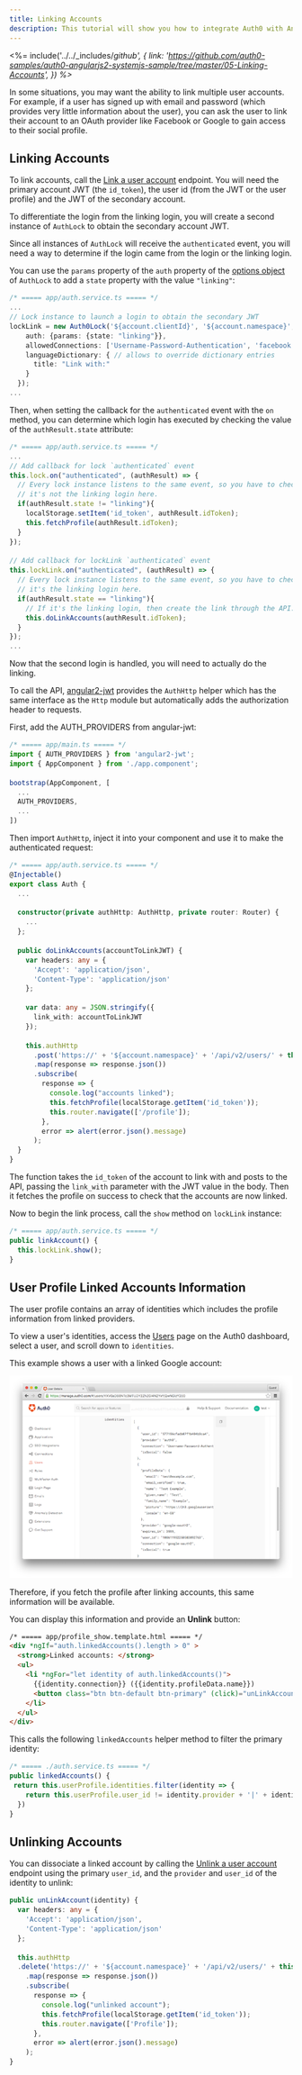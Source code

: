 ```yaml
---
title: Linking Accounts
description: This tutorial will show you how to integrate Auth0 with Angular2 to link accounts.
---
```


<%= include('../../_includes/_github', {
  link: 'https://github.com/auth0-samples/auth0-angularjs2-systemjs-sample/tree/master/05-Linking-Accounts',
}) %>_

In some situations, you may want the ability to link multiple user accounts. For example, if a user has signed up with email and password (which provides very little information about the user), you can ask the user to link their account to an OAuth provider like Facebook or Google to gain access to their social profile.

## Linking Accounts

To link accounts, call the [Link a user account](/api/management/v2#!/Users/post_identities) endpoint. You will need the primary account JWT (the `id_token`), the user id (from the JWT or the user profile) and the JWT of the secondary account.

To differentiate the login from the linking login, you will create a second instance of `AuthLock` to obtain the secondary account JWT.

Since all instances of `AuthLock` will receive the `authenticated` event, you will need a way to determine if the login came from the login or the linking login. 

You can use the `params` property of the `auth` property of the [options object](https://github.com/auth0/lock/tree/v10.0.0#authentication-options) of `AuthLock` to add a `state` property with the value `"linking"`:

```typescript
/* ===== app/auth.service.ts ===== */
...
// Lock instance to launch a login to obtain the secondary JWT
lockLink = new Auth0Lock('${account.clientId}', '${account.namespace}', {
    auth: {params: {state: "linking"}},
    allowedConnections: ['Username-Password-Authentication', 'facebook', 'google-oauth2'],
    languageDictionary: { // allows to override dictionary entries
      title: "Link with:"
    }
  });
...
```

Then, when setting the callback for the `authenticated` event with the `on` method, you can determine which login has executed by checking the value of the `authResult.state` attribute:

```typescript
/* ===== app/auth.service.ts ===== */
...
// Add callback for lock `authenticated` event
this.lock.on("authenticated", (authResult) => {
  // Every lock instance listens to the same event, so you have to check if
  // it's not the linking login here.
  if(authResult.state != "linking"){
    localStorage.setItem('id_token', authResult.idToken);
    this.fetchProfile(authResult.idToken);
  }
});

// Add callback for lockLink `authenticated` event
this.lockLink.on("authenticated", (authResult) => {
  // Every lock instance listens to the same event, so you have to check if
  // it's the linking login here.
  if(authResult.state == "linking"){
    // If it's the linking login, then create the link through the API.
    this.doLinkAccounts(authResult.idToken);
  }
});
...
```

Now that the second login is handled, you will need to actually do the linking.

To call the API, [angular2-jwt](https://github.com/auth0/angular2-jwt) provides the `AuthHttp` helper which has the same interface  as the `Http` module but automatically adds the authorization header to requests.

First, add the AUTH_PROVIDERS from angular-jwt:

```typescript
/* ===== app/main.ts ===== */
import { AUTH_PROVIDERS } from 'angular2-jwt';
import { AppComponent } from './app.component';

bootstrap(AppComponent, [
  ...
  AUTH_PROVIDERS,
  ...
])
```

Then import `AuthHttp`, inject it into your component and use it to make the authenticated request:


```typescript
/* ===== app/auth.service.ts ===== */
@Injectable()
export class Auth {
  ...

  constructor(private authHttp: AuthHttp, private router: Router) {
    ...
  };

  public doLinkAccounts(accountToLinkJWT) {
    var headers: any = {
      'Accept': 'application/json',
      'Content-Type': 'application/json'
    };

    var data: any = JSON.stringify({
      link_with: accountToLinkJWT
    });

    this.authHttp
      .post('https://' + '${account.namespace}' + '/api/v2/users/' + this.userProfile.user_id + '/identities', data, {headers: headers})
      .map(response => response.json())
      .subscribe(
        response => {
          console.log("accounts linked");
          this.fetchProfile(localStorage.getItem('id_token'));
          this.router.navigate(['/profile']);
        },
        error => alert(error.json().message)
      );
  }
}
```

The function takes the `id_token` of the account to link with and posts to the API, passing the `link_with` parameter with the JWT value in the body. Then it fetches the profile on success to check that the accounts are now linked.

Now to begin the link process, call the `show` method on `lockLink` instance:

```typescript
/* ===== app/auth.service.ts ===== */
public linkAccount() {
  this.lockLink.show();
}
```

## User Profile Linked Accounts Information

The user profile contains an array of identities which includes the profile information from linked providers. 

To view a user's identities, access the [Users](${uiURL}/#/users) page on the Auth0 dashboard, select a user, and scroll down to `identities`. 

This example shows a user with a linked Google account:

![User identities](/media/articles/users/user-identities-linked.png)

Therefore, if you fetch the profile after linking accounts, this same information will be available. 

You can display this information and provide an **Unlink** button:

```html
/* ===== app/profile_show.template.html ===== */
<div *ngIf="auth.linkedAccounts().length > 0" >
  <strong>Linked accounts: </strong>
  <ul>
    <li *ngFor="let identity of auth.linkedAccounts()">
      {{identity.connection}} ({{identity.profileData.name}})
      <button class="btn btn-default btn-primary" (click)="unLinkAccount(identity)">unlink</button>
    </li>
  </ul>
</div>
```

This calls the following `linkedAccounts` helper method to filter the primary identity:

```typescript
/* ===== ./auth.service.ts ===== */
public linkedAccounts() {
 return this.userProfile.identities.filter(identity => {
    return this.userProfile.user_id != identity.provider + '|' + identity.user_id
  })
}
```

## Unlinking Accounts

You can dissociate a linked account by calling the [Unlink a user account](/api/management/v2#!/Users/delete_provider_by_user_id) endpoint using the primary `user_id`, and the `provider` and `user_id` of the identity to unlink:

```typescript
public unLinkAccount(identity) {
  var headers: any = {
    'Accept': 'application/json',
    'Content-Type': 'application/json'
  };

  this.authHttp
  .delete('https://' + '${account.namespace}' + '/api/v2/users/' + this.userProfile.user_id + '/identities/' + identity.provider + "/" + identity.user_id, {headers: headers})
    .map(response => response.json())
    .subscribe(
      response => {
        console.log("unlinked account");
        this.fetchProfile(localStorage.getItem('id_token'));
        this.router.navigate(['Profile']);
      },
      error => alert(error.json().message)
    );
}
```


